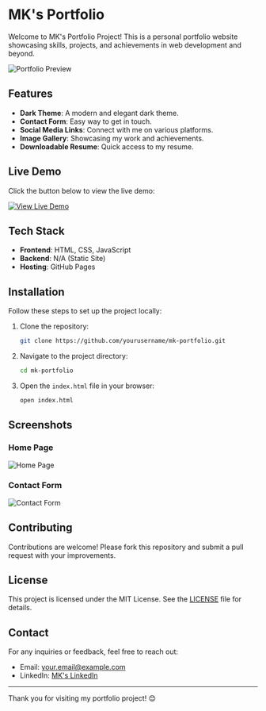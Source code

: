 # MK's Portfolio

Welcome to MK's Portfolio Project! This is a personal portfolio website showcasing skills, projects, and achievements in web development and beyond.

![Portfolio Preview](assets/portfolio-preview.png) <!-- Replace with an actual screenshot -->

## Features
- **Dark Theme**: A modern and elegant dark theme.
- **Contact Form**: Easy way to get in touch.
- **Social Media Links**: Connect with me on various platforms.
- **Image Gallery**: Showcasing my work and achievements.
- **Downloadable Resume**: Quick access to my resume.

## Live Demo

Click the button below to view the live demo:

[![View Live Demo](https://img.shields.io/badge/View-Live%20Demo-blue?style=for-the-badge&logo=github)](https://your-live-demo-link.com) <!-- Replace with your actual live demo link -->

## Tech Stack
- **Frontend**: HTML, CSS, JavaScript
- **Backend**: N/A (Static Site)
- **Hosting**: GitHub Pages

## Installation

Follow these steps to set up the project locally:

1. Clone the repository:
   ```bash
   git clone https://github.com/yourusername/mk-portfolio.git
   ```

2. Navigate to the project directory:
   ```bash
   cd mk-portfolio
   ```

3. Open the `index.html` file in your browser:
   ```bash
   open index.html
   ```

## Screenshots

### Home Page
![Home Page](assets/home-page.png) <!-- Replace with an actual screenshot -->

### Contact Form
![Contact Form](assets/contact-form.png) <!-- Replace with an actual screenshot -->

## Contributing

Contributions are welcome! Please fork this repository and submit a pull request with your improvements.

## License

This project is licensed under the MIT License. See the [LICENSE](LICENSE) file for details.

## Contact

For any inquiries or feedback, feel free to reach out:

- Email: your.email@example.com
- LinkedIn: [MK's LinkedIn](https://praveenguna428.github.io/Mk-s-portfolio-site/) <!-- Replace with your actual LinkedIn link -->

---

Thank you for visiting my portfolio project! 😊
